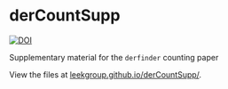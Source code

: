 # derCountSupp
[![DOI](https://zenodo.org/badge/52155271.svg)](https://zenodo.org/badge/latestdoi/52155271)

Supplementary material for the `derfinder` counting paper

View the files at [leekgroup.github.io/derCountSupp/](http://leekgroup.github.io/derCountSupp/).
